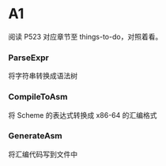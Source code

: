 # A1

阅读 P523 对应章节至  things-to-do，对照着看。

### ParseExpr
将字符串转换成语法树

### CompileToAsm
将 Scheme 的表达式转换成 x86-64 的汇编格式

### GenerateAsm
将汇编代码写到文件中

